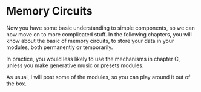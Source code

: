 # Memory Circuits


Now you have some basic understanding to simple components, so we can now move on to more complicated stuff. In the following chapters, you will know about the basic of memory circuits, to store your data in your modules, both permanently or temporarily.

In practice, you would less likely to use the mechanisms in chapter C, unless you make generative music or presets modules.

As usual, I will post some of the modules, so you can play around it out of the box.
